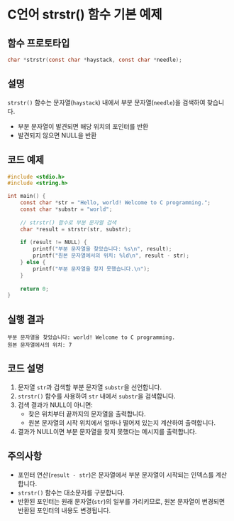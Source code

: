 # C언어 strstr() 함수 기본 예제

## 함수 프로토타입
```c
char *strstr(const char *haystack, const char *needle);
```

## 설명
`strstr()` 함수는 문자열(`haystack`) 내에서 부분 문자열(`needle`)을 검색하여 찾습니다. 
- 부분 문자열이 발견되면 해당 위치의 포인터를 반환
- 발견되지 않으면 NULL을 반환

## 코드 예제

```c
#include <stdio.h>
#include <string.h>

int main() {
    const char *str = "Hello, world! Welcome to C programming.";
    const char *substr = "world";
    
    // strstr() 함수로 부분 문자열 검색
    char *result = strstr(str, substr);
    
    if (result != NULL) {
        printf("부분 문자열을 찾았습니다: %s\n", result);
        printf("원본 문자열에서의 위치: %ld\n", result - str);
    } else {
        printf("부분 문자열을 찾지 못했습니다.\n");
    }
    
    return 0;
}
```

## 실행 결과
```
부분 문자열을 찾았습니다: world! Welcome to C programming.
원본 문자열에서의 위치: 7
```

## 코드 설명

1. 문자열 `str`과 검색할 부분 문자열 `substr`을 선언합니다.
2. `strstr()` 함수를 사용하여 `str` 내에서 `substr`을 검색합니다.
3. 검색 결과가 NULL이 아니면:
   - 찾은 위치부터 끝까지의 문자열을 출력합니다.
   - 원본 문자열의 시작 위치에서 얼마나 떨어져 있는지 계산하여 출력합니다.
4. 결과가 NULL이면 부분 문자열을 찾지 못했다는 메시지를 출력합니다.

## 주의사항
- 포인터 연산(`result - str`)은 문자열에서 부분 문자열이 시작되는 인덱스를 계산합니다.
- `strstr()` 함수는 대소문자를 구분합니다.
- 반환된 포인터는 원래 문자열(`str`)의 일부를 가리키므로, 원본 문자열이 변경되면 반환된 포인터의 내용도 변경됩니다.
